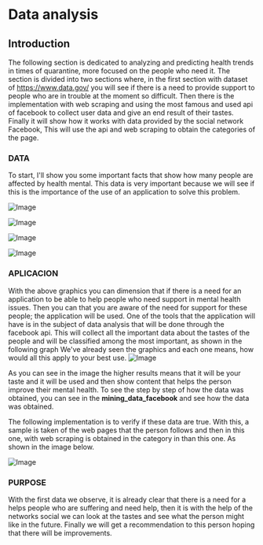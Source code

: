 # Data analysis

## Introduction
The following section is dedicated to analyzing and predicting health trends in times 
of quarantine, more focused on the people who need it. The section is divided into two 
sections where, in the first section with dataset of https://www.data.gov/ you will see
if there is a need to provide support to people who are in trouble at the moment 
so difficult. Then there is the implementation with web scraping and using the most famous and used 
api of facebook to collect user data and give an end result of their tastes.
Finally it will show how it works with data provided by the social network Facebook,
This will use the api and web scraping to obtain the categories of the page.

### DATA
To start, I'll show you some important facts that show how many people are affected by health
mental. This data is very important because we will see if this is the importance of the use of
an application to solve this problem.


![Image](https://github.com/ladiidie5/TechLabs-Project/blob/master/analysis_data/graphics/gob_invest.png)

![Image](https://github.com/ladiidie5/TechLabs-Project/blob/master/analysis_data/graphics/invest_time.png)

![Image](https://github.com/ladiidie5/TechLabs-Project/blob/master/analysis_data/graphics/to_cir.png)

![Image](https://github.com/ladiidie5/TechLabs-Project/blob/master/analysis_data/graphics/vil_PDF.png)


### APLICACION
With the above graphics you can dimension that if there is a need for an application
to be able to help people who need support in mental health issues. Then you can 
that you are aware of the need for support for these people; the application will be used.
One of the tools that the application will have is in the subject of data analysis that will be done 
through the facebook api. This will collect all the important data about the tastes of the
people and will be classified among the most important, as shown in the following graph
We've already seen the graphics and each one means, how would all this apply to your best
use.
![Image](https://github.com/ladiidie5/TechLabs-Project/blob/master/analysis_data/graphics/face_gr.png)


As you can see in the image the higher results means that it will be your taste and it will be used
and then show content that helps the person improve their mental health.
To see the step by step of how the data was obtained, you can see in the 
**mining_data_facebook** and see how the data was obtained.

The following implementation is to verify if these data are true. With this, a sample is taken
of the web pages that the person follows and then in this one, with web scraping is obtained in the category in
than this one. As shown in the image below.

![Image](https://github.com/ladiidie5/TechLabs-Project/blob/master/analysis_data/graphics/imagenes.png)

### PURPOSE
With the first data we observe, it is already clear that there is a need for a
helps people who are suffering and need help, then it is with the help of the networks
social we can look at the tastes and see what the person might like in the future.
Finally we will get a recommendation to this person hoping that there will be improvements.
